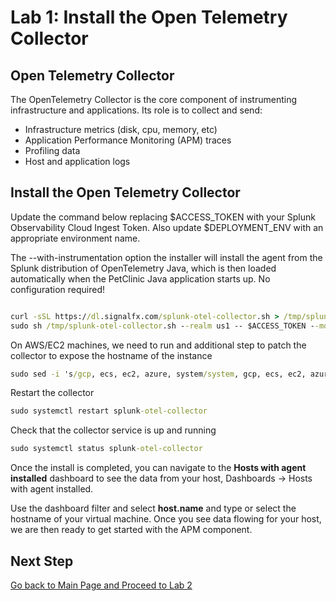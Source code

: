 # Lab 1: Install the Open Telemetry Collector

## Open Telemetry Collector

The OpenTelemetry Collector is the core component of instrumenting infrastructure and applications. Its role is to
collect and send:

* Infrastructure metrics (disk, cpu, memory, etc)
* Application Performance Monitoring (APM) traces
* Profiling data
* Host and application logs

## Install the Open Telemetry Collector


Update the command below replacing $ACCESS_TOKEN with your Splunk Observability Cloud Ingest Token. Also update $DEPLOYMENT_ENV with an appropriate environment name.

The --with-instrumentation option the installer will install
the agent from the Splunk distribution of OpenTelemetry Java, which is then loaded automatically when the PetClinic Java
application starts up. No configuration required!

```cmd

curl -sSL https://dl.signalfx.com/splunk-otel-collector.sh > /tmp/splunk-otel-collector.sh && \
sudo sh /tmp/splunk-otel-collector.sh --realm us1 -- $ACCESS_TOKEN --mode agent --without-fluentd --with-instrumentation --deployment-environment $DEPLOYMENT_ENV

```

On AWS/EC2 machines, we need to run and additional step to patch the collector to expose the hostname of the instance

```cmd
sudo sed -i 's/gcp, ecs, ec2, azure, system/system, gcp, ecs, ec2, azure/g' /etc/otel/collector/agent_config.yaml
```

Restart the collector

```cmd
sudo systemctl restart splunk-otel-collector
```

Check that the collector service is up and running

```cmd
sudo systemctl status splunk-otel-collector
```

Once the install is completed, you can navigate to the **Hosts with agent installed** dashboard to see the data from your host, Dashboards → Hosts with agent installed.

Use the dashboard filter and select **host.name** and type or select the hostname of your virtual machine. Once you see data flowing for your host, we are then ready to get started with the APM component.

## Next Step

[Go back to Main Page and Proceed to Lab 2](README.md)